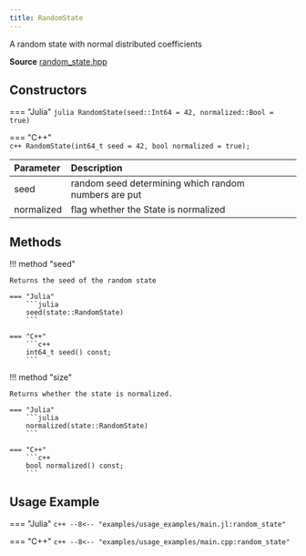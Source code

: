 ```yaml
---
title: RandomState
---
```


A random state with normal distributed coefficients

**Source** [random_state.hpp](https://github.com/awietek/xdiag/blob/main/xdiag/states/random_state.hpp)

## Constructors

=== "Julia"
	```julia
	RandomState(seed::Int64 = 42, normalized::Bool = true)
	```

=== "C++"	
	```c++
    RandomState(int64_t seed = 42, bool normalized = true);
	```

| Parameter  | Description                                          |   |
|:-----------|:-----------------------------------------------------|---|
| seed       | random seed determining which random numbers are put |   |
| normalized | flag whether the State is normalized                 |   |


	
## Methods

!!! method "seed"

	Returns the seed of the random state

	=== "Julia"
		```julia
		seed(state::RandomState)
		```

	=== "C++"	
		```c++
		int64_t seed() const;
		```

!!! method "size"

	Returns whether the state is normalized.

	=== "Julia"
		```julia
	    normalized(state::RandomState)
		```

	=== "C++"	
		```c++
		bool normalized() const;
		```


## Usage Example

=== "Julia"
	```c++
	--8<-- "examples/usage_examples/main.jl:random_state"
	```

=== "C++"
	```c++
	--8<-- "examples/usage_examples/main.cpp:random_state"
	```

